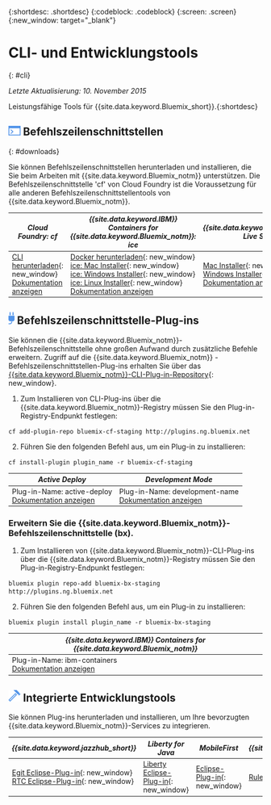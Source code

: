 {:shortdesc: .shortdesc}
{:codeblock: .codeblock}
{:screen: .screen}
{:new_window: target="_blank"}

# CLI- und Entwicklungstools
{: #cli}

*Letzte Aktualisierung: 10. November 2015*

Leistungsfähige Tools für {{site.data.keyword.Bluemix_short}}.{:shortdesc}

## ![Befehlszeilenschnittstellen](./images/CLI.png) Befehlszeilenschnittstellen
{: #downloads}

Sie können Befehlszeilenschnittstellen herunterladen und installieren, die Sie beim Arbeiten
mit {{site.data.keyword.Bluemix_notm}} unterstützen.
Die Befehlszeilenschnittstelle 'cf' von Cloud Foundry ist die Voraussetzung für
alle anderen Befehlszeilenschnittstellentools von {{site.data.keyword.Bluemix_notm}}. 


| *Cloud Foundry: cf* |	*{{site.data.keyword.IBM}} Containers for {{site.data.keyword.Bluemix_notm}}: ice* | *{{site.data.keyword.Bluemix_notm}} Live Sync: bl* |
|---------------------|---------------|---------------|
| [CLI herunterladen](https://github.com/cloudfoundry/cli/releases){: new_window}  <br> [Dokumentation anzeigen](./reference/cfcommands/index.html) |[Docker herunterladen](https://docs.docker.com/installation/){: new_window} <br> [ice: Mac Installer](ftp://public.dhe.ibm.com/cloud/bluemix/cli/Bluemix_ice.pkg){: new_window} <br> [ice: Windows Installer](ftp://public.dhe.ibm.com/cloud/bluemix/cli/Bluemix_ice.exe){: new_window} <br> [ice: Linux Installer](ftp://public.dhe.ibm.com/cloud/bluemix/cli/Bluemix_ice.tar.gz){: new_window} <br> [Dokumentation anzeigen](../containers/container_cli_ice_ov.html) | [Mac Installer](ftp://public.dhe.ibm.com/cloud/bluemix/cli/Bluemix_bl.pkg){: new_window} <br> [Windows Installer](ftp://public.dhe.ibm.com/cloud/bluemix/cli/Bluemix_bl.exe){: new_window} <br> [Dokumentation anzeigen](./reference/bl/index.html) |


## ![Befehlszeilenschnittstellen-Plug-ins](./images/CLI_Plugin.png) Befehlszeilenschnittstelle-Plug-ins

Sie können die {{site.data.keyword.Bluemix_notm}}-Befehlszeilenschnittstelle ohne großen Aufwand durch zusätzliche Befehle erweitern.
Zugriff auf die {{site.data.keyword.Bluemix_notm}} -Befehlszeilenschnittstellen-Plug-ins erhalten Sie über das [{{site.data.keyword.Bluemix_notm}}-CLI-Plug-in-Repository](http://plugins.{DomainName}/){: new_window}.


1. Zum Installieren von CLI-Plug-ins über die {{site.data.keyword.Bluemix_notm}}-Registry müssen Sie den Plug-in-Registry-Endpunkt festlegen:
```
cf add-plugin-repo bluemix-cf-staging http://plugins.ng.bluemix.net
```
2. Führen Sie den folgenden Befehl aus, um ein Plug-in zu installieren:
```
cf install-plugin plugin_name -r bluemix-cf-staging
```

| *Active Deploy* |  *Development Mode* | 
|-----------------|-----------------|
| Plug-in-Name: active-deploy<br>  [Dokumentation anzeigen](../services/ActiveDeploy/index.html#cli) |  Plug-in-Name: development-name<br> [Dokumentation anzeigen](./plugins/dev_mode/index.html) | 

### Erweitern Sie die {{site.data.keyword.Bluemix_notm}}-Befehlszeilenschnittstelle (bx).

1. Zum Installieren von {{site.data.keyword.Bluemix_notm}}-CLI-Plug-ins über die {{site.data.keyword.Bluemix_notm}}-Registry müssen Sie den Plug-in-Registry-Endpunkt festlegen:
```
bluemix plugin repo-add bluemix-bx-staging http://plugins.ng.bluemix.net
```
2. Führen Sie den folgenden Befehl aus, um ein Plug-in zu installieren:
```
bluemix plugin install plugin_name -r bluemix-bx-staging
```

| *{{site.data.keyword.IBM}} Containers for {{site.data.keyword.Bluemix_notm}}* |
|-----|
| Plug-in-Name: ibm-containers<br> [Dokumentation anzeigen](https://www.{{DomainName}}/docs/containers/container_cli_cfic.html#container_cli_cfic) |

## ![Integrierte Entwicklungstools](./images/Integrated_Dev_Tools.png) Integrierte Entwicklungstools


Sie können Plug-ins herunterladen und installieren, um Ihre bevorzugten
{{site.data.keyword.Bluemix_notm}}-Services zu integrieren.


| *{{site.data.keyword.jazzhub_short}}* | *Liberty for Java* | *MobileFirst* | *{{site.data.keyword.rules_short}}* |
|-------------|----------|----------|----------|
| [Egit Eclipse-Plug-in](https://hub.jazz.net/docs/reference/gitclient/#eclipse_using_egit){: new_window}<br> [RTC Eclipse-Plug-in](https://hub.jazz.net/docs/reference/gitclient/#eclipse_using_rtc){: new_window} | [Liberty Eclipse-Plug-in](https://developer.ibm.com/wasdev/downloads/liberty-profile-using-eclipse/){: new_window} | [Eclipse-Plug-in](https://marketplace.eclipse.org/content/ibm-mobilefirst-platform-studio){: new_window} | [Rules Designer Eclipse-Plug-in](../services/rules/index.html#rulov002) |
